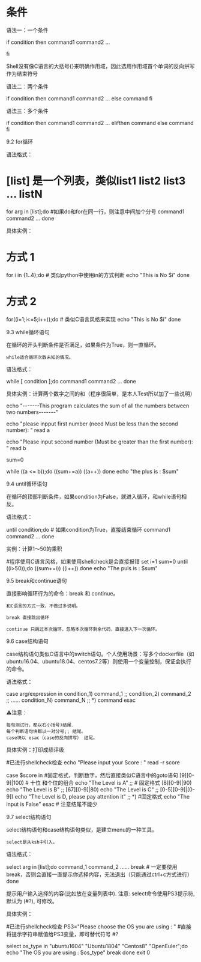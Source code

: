 
# 条件


语法一：一个条件




if condition
then
      command1
      command2
      ...

fi


Shell没有像C语言的大括号{}来明确作用域，因此选用作用域首个单词的反向拼写作为结束符号



语法二：两个条件


if condition
then
      command1
      command2
      ...
else
       command
fi






语法三：多个条件


if condition
then
      command1
      command2
      ...
elifthen
       command
else
       command
fi


9.2 for循环

语法格式：

# [list] 是一个列表，类似list1 list2 list3 ... listN
for arg in [list];do #如果do和for在同一行，则注意中间加个分号
    command1
    command2
    ...
done

具体实例：

# 方式 1 
for i in {1..4};do # 类似python中使用in的方式判断
    echo "This is No $i"
done

# 方式 2
for((i=1;i<=5;i++));do # 类似C语言风格来实现
    echo "This is No $i"
done

9.3 while循环语句

在循环的开头判断条件是否满足，如果条件为True，则一直循环。

    while适合循环次数未知的情况。

语法格式：

while [ condition ];do
    command1
    command2
    ...
done

具体实例：计算两个数字之间的和（程序很简单，是本人Test所以加了一些说明）

echo "-------This program calculates the sum of all the numbers between two numbers-------"

echo "please inpput first number (need Must be less than the second number): "
read a

echo "Please input second number (Must be greater than the first number): "
read b

sum=0

while ((a <= b));do
    ((sum+=a))
    ((a++))
done
echo "the plus is : $sum"

9.4 until循环语句

在循环的顶部判断条件，如果condition为False，就进入循环，和while语句相反。

语法格式：

until condition;do # 如果condition为True，直接结束循环
    command1
    command2
    ...
done

实例：计算1～50的乘积

#程序使用C语言风格，如果使用shellcheck是会直接报错
set i=1
sum=0
until ((i>50));do
    ((sum+=i))
    ((i++))
done
echo "The puls is : $sum"

9.5 break和continue语句

直接影响循环行为的命令：break 和 continue。

    和C语言的方式一致，不做过多说明。

    break 直接跳出循环

    continue 只跳过本次循环，忽略本次循环剩余代码，直接进入下一次循环。

9.6 case结构语句

case结构语句类似C语言中的switch语句。个人使用场景：写多个dockerfile（如ubuntu16.04、ubuntu18.04、centos7.2等）则使用一个变量控制，保证会执行的命令。

语法格式：

case arg/expression in
    condition_1)
        command_1
    ;;
    condition_2)
        command_2
    ;;
    ......
    condition_N)
        command_N
    ;;
    *)
        command
esac

⚠️注意：

    每句测试行，都以右小括号)结尾.
    每个判断语句块都以一对分号;; 结尾。
    case块以 esac（case的反向拼写） 结尾。

具体实例：打印成绩评级

#已进行shellcheck检查
echo "Please input your Score : "
read -r score

case $score in #固定格式，判断数字，然后直接类似C语言中的goto语句
    [9][0-9]|100) # 十位 和个位的组合
        echo "The Level is A"
        ;; # 固定格式
    [8][0-9]|90)
        echo "The Level is B"
        ;;
    [67][0-9]|80)
        echo "The Level is C"
        ;;
    [0-5][0-9]|[0-9])
        echo "The Level is D, please pay attention it"
        ;;
    *) #固定格式
        echo "The input is False"
esac # 注意结尾不能少

9.7 select结构语句

select结构语句和case结构语句类似，是建立menu的一种工具。

    select是从ksh中引入。

语法格式：

select arg in [list];do
    command_1
    command_2
    ......
    break # 一定要使用break，否则会直接一直提示你选择内容，无法退出（只能通过ctrl+c方式进行）
done

提示用户输入选择的内容(比如放在变量列表中). 注意: select命令使用PS3提示符, 默认为 (#?), 可修改。

具体实例：

#已进行shellcheck检查
PS3="Please choose the OS you are using : "  #直接将提示字符串赋值给PS3变量，即可替代符号 #?

select os_type in "ubuntu1604" "Ubuntu1804" "Centos8" "OpenEuler";do
    echo "The OS you are using : $os_type"
    break
done
exit 0